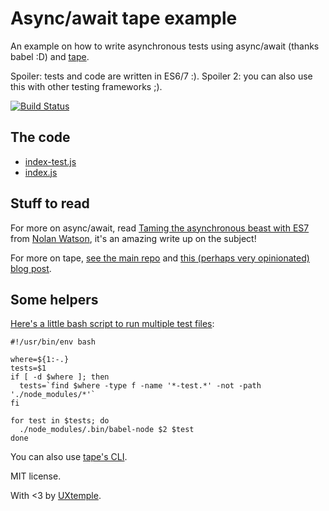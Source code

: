 # Async/await tape example

An example on how to write asynchronous tests using async/await (thanks babel :D) and
[tape](https://github.com/substack/tape).

Spoiler: tests and code are written in ES6/7 :).
Spoiler 2: you can also use this with other testing frameworks ;).

[![Build Status](https://travis-ci.org/UXtemple/async-await-tape-example.svg)](https://travis-ci.org/UXtemple/async-await-tape-example)

## The code
- [index-test.js](index-test.js)
- [index.js](index.js)

## Stuff to read
For more on async/await, read
[Taming the asynchronous beast with ES7](http://pouchdb.com/2015/03/05/taming-the-async-beast-with-es7.html)
from [Nolan Watson](https://twitter.com/nolanlawson), it's an amazing write up on the subject!

For more on tape, [see the main repo](https://github.com/substack/tape) and [this (perhaps very opinionated) blog
post](https://medium.com/javascript-scene/why-i-use-tape-instead-of-mocha-so-should-you-6aa105d8eaf4).


## Some helpers
[Here's a little bash script to run multiple
test files](https://github.com/UXtemple/autoprefix/blob/master/.bin/test):

```
#!/usr/bin/env bash

where=${1:-.}
tests=$1
if [ -d $where ]; then
  tests=`find $where -type f -name '*-test.*' -not -path './node_modules/*'`
fi

for test in $tests; do
  ./node_modules/.bin/babel-node $2 $test
done
```

You can also use [tape's CLI](https://github.com/substack/tape#usage).


MIT license.

With <3 by [UXtemple](https://github.com/UXtemple).
